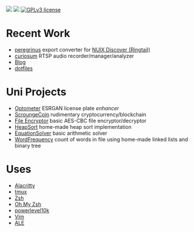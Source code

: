 ![](https://img.shields.io/badge/codes%20in-python3-green) ![](https://img.shields.io/badge/remembers%20some-java-blueviolet) [![GPLv3 license](https://img.shields.io/badge/License-GPLv3-blue.svg)](https://github.com/andre-abadi/andre-abadi/blob/master/LICENSE)

# Recent Work

- [peregrinus](https://github.com/andre-abadi/peregrinus) export converter for [NUIX Discover (Ringtail)](https://www.ringtail.com/) 
- [curiosum](https://github.com/andre-abadi/curiosum) RTSP audio recorder/manager/analyzer
- [Blog](https://andre-abadi.github.io/)
- [dotfiles](https://github.com/andre-abadi/dotfiles)

# Uni Projects

- [Optometer](https://github.com/andre-abadi/ECU_CSG3303_Optometer) ESRGAN license plate *enhancer*
- [ScroungeCoin](https://github.com/andre-abadi/ECU_CSI2108_Cryptocurrency) rudimentary cryptocurrency/blockchain
- [File Encryptor](https://github.com/andre-abadi/ECU_CSI2108_SymmetricEncryption) basic AES-CBC file encryptor/decryptor
- [HeapSort](https://github.com/andre-abadi/Curtin_ST152_HeapSort) home-made heap sort implementation
- [EquationSolver](https://github.com/andre-abadi/Curtin_ST152_EquationSolver) basic arithmetic solver
- [WordFrequency](https://github.com/andre-abadi/Curtin_ST152_WordFrequency) count of words in file using home-made linked lists and binary tree

# Uses

- [Alacritty](https://github.com/alacritty/alacritty)
- [tmux](https://github.com/tmux/tmux)
- [Zsh](https://en.wikipedia.org/wiki/Z_shell)
- [Oh My Zsh](https://github.com/ohmyzsh/ohmyzsh/)
- [powerlevel10k](https://github.com/romkatv/powerlevel10k)
- [Vim](https://www.vim.org/)
- [ALE](https://github.com/dense-analysis/ale)
